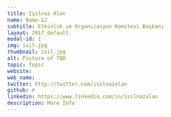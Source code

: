 ```yaml
---
title: Işılnaz Alan
name: Name-12
subtitle: Etkinlik ve Organizasyon Komitesi Başkanı
layout: 2017_default
modal-id: 1
img: isil.jpg
thumbnail: isil.jpg
alt: Picture of TBD
topic: Topic
website:
web_name: .
twitter: http://twitter.com/isilnazalan
github: #
linkedin: https://www.linkedin.com/in/isilnazalan
description: More Info
---
```

